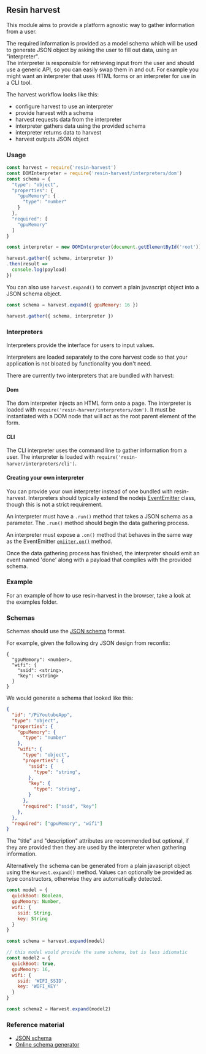 ## Resin harvest

This module aims to provide a platform agnostic way to gather
information from a user.  

The required information is provided as a model schema which will be
used to generate JSON object by asking the user to fill out data,
using an "interpreter".  
The interpreter is responsible for retrieving input from the user and
should use a generic API, so you can easily swap them in and out.
For example you might want an interpreter that uses HTML forms or an
interpreter for use in a CLI tool.

The harvest workflow looks like this:

* configure harvest to use an interpreter
* provide harvest with a schema
* harvest requests data from the interpreter 
* interpreter gathers data using the provided schema
* interpreter returns data to harvest
* harvest outputs JSON object

### Usage

``` js
const harvest = require('resin-harvest')
const DOMInterpreter = require('resin-harvest/interpreters/dom')
const schema = {
  "type": "object",
  "properties": {
    "gpuMemory": {
      "type": "number"
    }
  },
  "required": [
    "gpuMemory"
  ]
}

const interpreter = new DOMInterpreter(document.getElementById('root'))

harvest.gather({ schema, interpreter })
.then(result =>
  console.log(payload)
})
```

You can also use `harvest.expand()` to convert a plain javascript object into
a JSON schema object.

``` js
const schema = harvest.expand({ gpuMemory: 16 })

harvest.gather({ schema, interpreter })
```

### Interpreters

Interpreters provide the interface for users to input values.

Interpreters are loaded separately to the core harvest code so that
your application is not bloated by functionality you don't need.

There are currently two interpreters that are bundled with harvest:

#### Dom

The dom interpreter injects an HTML form onto a page. The interpreter is
loaded with `require('resin-harver/interpreters/dom')`.
It must be instantiated with a DOM node that will act as the root parent
element of the form.

#### CLI

The CLI interpreter uses the command line to gather information
from a user. The interpreter is loaded with `require('resin-harver/interpreters/cli')`.

#### Creating your own interpreter

You can provide your own interpreter instead of one bundled with
resin-harvest. Interpreters should typically extend the nodejs
[EventEmitter][eventemitter] class, though this is not a strict requirement.

An interpreter must have a `.run()` method that takes a JSON schema as
a parameter. The `.run()` method should begin the data gathering process.

An interpreter must expose a `.on()` method that behaves in the same way
as the EventEmitter [`emiiter.on()`][eventemitter.on] method.

Once the data gathering process has finished, the interpreter should
emit an event named 'done' along with a payload that complies with the
provided schema. 

### Example

For an example of how to use resin-harvest in the browser, take a look
at the examples folder.

### Schemas

Schemas should use the [JSON schema][jsonschema] format. 

For example, given the following dry JSON design from reconfix:

```
{
  "gpuMemory": <number>,
  "wifi": {
    "ssid": <string>,
    "key": <string>
  }
}
```

We would generate a schema that looked like this:

``` json
{
  "id": "/PiYoutubeApp",
  "type": "object",
  "properties": {
    "gpuMemory": {
      "type": "number"
    },
    "wifi": {
      "type": "object",
      "properties": {
        "ssid": {
          "type": "string",
        },
        "key": {
          "type": "string",
        }
      },
      "required": ["ssid", "key"]
    },
  },
  "required": ["gpuMemory", "wifi"]
}
```

The "title" and "description" attributes are recommended but optional,
if they are provided then they are used by the interpreter when
gathering information.

Alternatively the schema can be generated from a plain javascript object using
the `Harvest.expand()` method. Values can optionally be provided as type
constructors, otherwise they are automatically detected.

``` js
const model = {
  quickBoot: Boolean,
  gpuMemory: Number,
  wifi: {
    ssid: String,
    key: String
  }
}

const schema = harvest.expand(model)

// this model would provide the same schema, but is less idiomatic
const model2 = {
  quickBoot: true,
  gpuMemory: 16,
  wifi: {
    ssid: 'WIFI_SSID',
    key: 'WIFI_KEY'
  }
}

const schema2 = Harvest.expand(model2)
```

### Reference material

* [JSON schema][jsonschema]
* [Online schema generator](http://jsonschema.net/)


[jsonschema]: http://json-schema.org/
[eventemitter]: https://nodejs.org/api/events.html#events_class_eventemitter
[eventemitter.on]: https://nodejs.org/api/events.html#events_class_eventemitter
